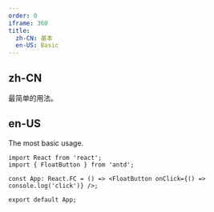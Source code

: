 ```yaml
---
order: 0
iframe: 360
title:
  zh-CN: 基本
  en-US: Basic
---
```


## zh-CN

最简单的用法。

## en-US

The most basic usage.

```tsx
import React from 'react';
import { FloatButton } from 'antd';

const App: React.FC = () => <FloatButton onClick={() => console.log('click')} />;

export default App;
```
